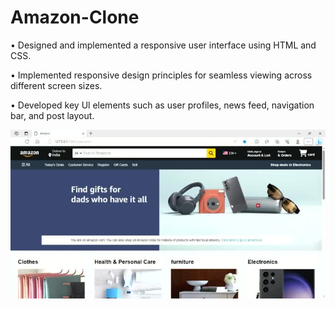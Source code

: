 # Amazon-Clone
• Designed and implemented a responsive user interface using HTML and CSS.

• Implemented responsive design principles for seamless viewing across different screen sizes.

• Developed key Ul elements such as user profiles, news feed, navigation bar, and post layout.


![image alt](https://github.com/rajeev0590/Amazon-Clone/blob/bef01eb369456844c6509796d8418671b106e155/assets/amazon.ss.jpeg)
